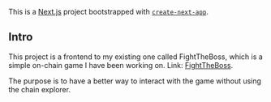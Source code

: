 This is a [Next.js](https://nextjs.org/) project bootstrapped with [`create-next-app`](https://github.com/vercel/next.js/tree/canary/packages/create-next-app).

## Intro

This project is a frontend to my existing one called FightTheBoss, which is a simple on-chain game I have been working on.
Link: [FightTheBoss](https://github.com/AzmuthSzym/FightTheBoss).

The purpose is to have a better way to interact with the game without using the chain explorer.
